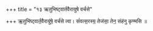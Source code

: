 +++
title = "१३ ऋतुभिष्ट्वार्तवैरायुषे वर्चसे"

+++
ऋ॒तुभि॑ष्ट्वार्त॒वैरायु॑षे॒ वर्च॑से त्वा। सं॑वत्स॒रस्य॒ तेज॑सा॒ तेन॒ संह॑नु कृण्मसि ॥